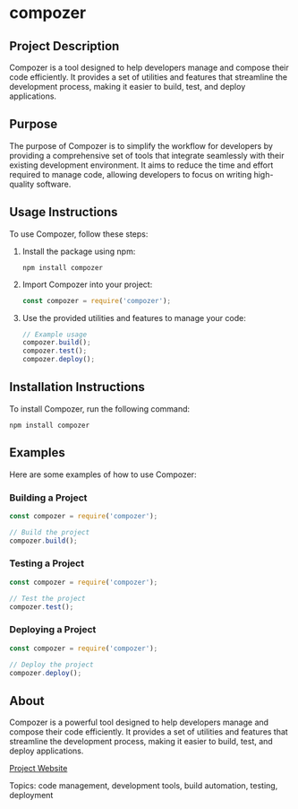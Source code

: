 # compozer

## Project Description

Compozer is a tool designed to help developers manage and compose their code efficiently. It provides a set of utilities and features that streamline the development process, making it easier to build, test, and deploy applications.

## Purpose

The purpose of Compozer is to simplify the workflow for developers by providing a comprehensive set of tools that integrate seamlessly with their existing development environment. It aims to reduce the time and effort required to manage code, allowing developers to focus on writing high-quality software.

## Usage Instructions

To use Compozer, follow these steps:

1. Install the package using npm:
   ```
   npm install compozer
   ```

2. Import Compozer into your project:
   ```javascript
   const compozer = require('compozer');
   ```

3. Use the provided utilities and features to manage your code:
   ```javascript
   // Example usage
   compozer.build();
   compozer.test();
   compozer.deploy();
   ```

## Installation Instructions

To install Compozer, run the following command:
```
npm install compozer
```

## Examples

Here are some examples of how to use Compozer:

### Building a Project

```javascript
const compozer = require('compozer');

// Build the project
compozer.build();
```

### Testing a Project

```javascript
const compozer = require('compozer');

// Test the project
compozer.test();
```

### Deploying a Project

```javascript
const compozer = require('compozer');

// Deploy the project
compozer.deploy();
```

## About

Compozer is a powerful tool designed to help developers manage and compose their code efficiently. It provides a set of utilities and features that streamline the development process, making it easier to build, test, and deploy applications.

[Project Website](https://github.com/akaday/compozer)

Topics: code management, development tools, build automation, testing, deployment
